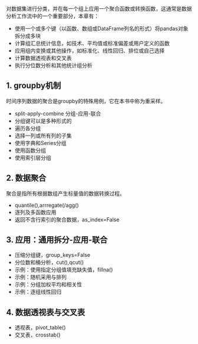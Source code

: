 
对数据集进行分类，并在每一个组上应用一个聚合函数或转换函数，这通常是数据分析工作流中的一个重要部分，本章有：
- 使用一个或多个键（以函数、数组或DataFrame列名的形式）将pandas对象拆分成多块
- 计算组汇总统计信息，如技术、平均值或标准偏差或用户定义的函数
- 应用组内变换或其他操作，如标准化、线性回归、排位或自己选择
- 计算数据透视表和交叉表
- 执行分位数分析和其他统计组分析

## 1. groupby机制
时间序列数据的聚合是groupby的特殊用例，它在本书中称为重采样。
- split-apply-combine 分组-应用-联合
- 分组键可以是多种形式的
- 遍历各分组
- 选择一列或所有列的子集
- 使用字典和Series分组
- 使用函数分组
- 使用索引层分组

## 2. 数据聚合
聚合是指所有根据数组产生标量值的数据转换过程。
- quantile(),arrregate(/agg()
- 逐列及多函数应用
- 返回不含行索引的聚合数据，as_index=False

## 3. 应用：通用拆分-应用-联合
- 压缩分组键，group_keys=False
- 分位数和桶分析，cut(),qcut()
- 示例：使用指定分组值填充缺失值，fillna()
- 示例：随机采用与排列
- 示例：分组加权平均和相关性
- 示例：逐组线性回归

## 4. 数据透视表与交叉表
- 透视表，pivot_table()
- 交叉表，crosstab()
